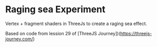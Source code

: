 # Raging sea Experiment

Vertex + fragment shaders in ThreeJs to create a raging sea effect.

Based on code from lession 29 of [ThreeJS Journey])(https://threejs-journey.com/)
